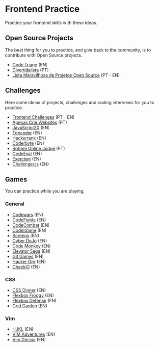 # Frontend Practice
Practice your frontend skills with these ideas.

## Open Source Projects
The best thing for you to practice, and give back to the community, is to contribute with Open Source projects.

- [Code Triage](https://www.codetriage.com/) (EN)
- [Divertidalista](https://github.com/training-center/divertidalista) (PT)
- [Lista Maravilhosa de Projetos Open Source](https://github.com/camilatigre/listamaravilhosaopensource) (PT - EN)

## Challenges
Here some ideias of projects, challenges and coding interviews for you to practice.

- [Frontend Challenges](https://github.com/LFeh/frontend-challenges) (PT - EN)
- [Apenas Crie Websites](https://github.com/estevanmaito/apenas-crie-websites) (PT)
- [JavaScript30](https://javascript30.com/) (EN)
- [Topcoder](https://www.topcoder.com) (EN)
- [Hackerrank](https://www.hackerrank.com/) (EN)
- [Coderbyte](https://coderbyte.com/) (EN)
- [Sphere Online Judge](http://br.spoj.com/) (PT)
- [CodeEval](https://www.codeeval.com/) (EN)
- [Exercism](http://exercism.io/) (EN)
- [Challenger.js](http://rileyjshaw.com/challenger/) (EN)

## Games
You can practice while you are playing.

### General
- [Codewars](https://www.codewars.com/) (EN)
- [CodeFights](https://codefights.com/) (EN)
- [CodeCombat](https://codecombat.com/) (EN)
- [CodinGame](https://www.codingame.com/) (EN)
- [Screeps](https://screeps.com/) (EN)
- [Cyber DoJo](http://www.cyber-dojo.org/) (EN)
- [Code Monkey](https://www.playcodemonkey.com/) (EN)
- [Elevator Saga](http://play.elevatorsaga.com/) (EN)
- [Git Games](http://www.git-game.com/) (EN)
- [Hacker Org](http://www.hacker.org/) (EN)
- [CheckiO](https://checkio.org/) (EN)

### CSS  
- [CSS Dinner](https://flukeout.github.io/) (EN)
- [Flexbox Froggy](http://flexboxfroggy.com/) (EN)
- [Flexbox Defense](http://www.flexboxdefense.com/) (EN)
- [Grid Garden](http://cssgridgarden.com/) (EN)


### Vim
- [HJKL](http://www.vim.org/scripts/script.php?script_id=3409) (EN)
- [VIM Adventures](https://vim-adventures.com/) (EN)
- [Vim Genius](http://www.vimgenius.com/) (EN)

